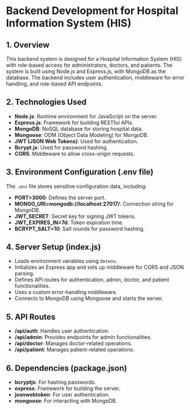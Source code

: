 # Backend Development for Hospital Information System (HIS)

## 1. Overview
This backend system is designed for a Hospital Information System (HIS) with role-based access for administrators, doctors, and patients. The system is built using Node.js and Express.js, with MongoDB as the database. The backend includes user authentication, middleware for error handling, and role-based API endpoints.

## 2. Technologies Used
- **Node.js**: Runtime environment for JavaScript on the server.
- **Express.js**: Framework for building RESTful APIs.
- **MongoDB**: NoSQL database for storing hospital data.
- **Mongoose**: ODM (Object Data Modeling) for MongoDB.
- **JWT (JSON Web Tokens)**: Used for authentication.
- **Bcrypt.js**: Used for password hashing.
- **CORS**: Middleware to allow cross-origin requests.

## 3. Environment Configuration (.env file)
The `.env` file stores sensitive configuration data, including:
- **PORT=3000**: Defines the server port.
- **MONGO_URI=mongodb://localhost:27017/**: Connection string for MongoDB.
- **JWT_SECRET**: Secret key for signing JWT tokens.
- **JWT_EXPIRES_IN=7d**: Token expiration time.
- **BCRYPT_SALT=10**: Salt rounds for password hashing.

## 4. Server Setup (index.js)
- Loads environment variables using `dotenv`.
- Initializes an Express app and sets up middleware for CORS and JSON parsing.
- Defines API routes for authentication, admin, doctor, and patient functionalities.
- Uses a custom error-handling middleware.
- Connects to MongoDB using Mongoose and starts the server.

## 5. API Routes
- **/api/auth**: Handles user authentication.
- **/api/admin**: Provides endpoints for admin functionalities.
- **/api/doctor**: Manages doctor-related operations.
- **/api/patient**: Manages patient-related operations.

## 6. Dependencies (package.json)
- **bcryptjs**: For hashing passwords.
- **express**: Framework for building the server.
- **jsonwebtoken**: For user authentication.
- **mongoose**: For interacting with MongoDB.
